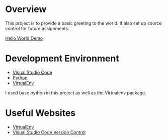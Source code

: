 # Overview

This project is to provide a basic greeting to the world. It also set up source control for future assignments.


[Hello World Demo]()

# Development Environment

- [Visual Studio Code](https://code.visualstudio.com/docs)
- [Python](https://www.python.org/)
- [VirtualEnv](https://virtualenv.pypa.io/en/latest/)

I used base python in this project as well as the Virtualenv package.

# Useful Websites

* [VirtualEnv](https://virtualenv.pypa.io/en/latest/)
* [Visual Studio Code Version Control](https://code.visualstudio.com/Docs/editor/versioncontrol)